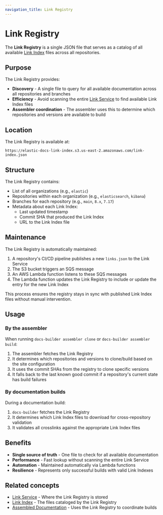 ```yaml
---
navigation_title: Link Registry
---
```


# Link Registry

The **Link Registry** is a single JSON file that serves as a catalog of all available [Link Index](link-index.md) files across all repositories.

## Purpose

The Link Registry provides:

* **Discovery** - A single file to query for all available documentation across all repositories and branches
* **Efficiency** - Avoid scanning the entire [Link Service](link-service.md) to find available Link Index files
* **Assembler coordination** - The assembler uses this to determine which repositories and versions are available to build

## Location

The Link Registry is available at:

```
https://elastic-docs-link-index.s3.us-east-2.amazonaws.com/link-index.json
```

## Structure

The Link Registry contains:

* List of all organizations (e.g., `elastic`)
* Repositories within each organization (e.g., `elasticsearch`, `kibana`)
* Branches for each repository (e.g., `main`, `8.x`, `7.17`)
* Metadata about each Link Index:
  * Last updated timestamp
  * Commit SHA that produced the Link Index
  * URL to the Link Index file

## Maintenance

The Link Registry is automatically maintained:

1. A repository's CI/CD pipeline publishes a new `links.json` to the Link Service
2. The S3 bucket triggers an SQS message
3. An AWS Lambda function listens to these SQS messages
4. The Lambda function updates the Link Registry to include or update the entry for the new Link Index

This process ensures the registry stays in sync with published Link Index files without manual intervention.

## Usage

### By the assembler

When running `docs-builder assembler clone` or `docs-builder assembler build`:

1. The assembler fetches the Link Registry
2. It determines which repositories and versions to clone/build based on the site configuration
3. It uses the commit SHAs from the registry to clone specific versions
4. It falls back to the last known good commit if a repository's current state has build failures

### By documentation builds

During a documentation build:

1. `docs-builder` fetches the Link Registry
2. It determines which Link Index files to download for cross-repository validation
3. It validates all crosslinks against the appropriate Link Index files

## Benefits

* **Single source of truth** - One file to check for all available documentation
* **Performance** - Fast lookup without scanning the entire Link Service
* **Automation** - Maintained automatically via Lambda functions
* **Resilience** - Represents only successful builds with valid Link Indexes

## Related concepts

* [Link Service](link-service.md) - Where the Link Registry is stored
* [Link Index](link-index.md) - The files cataloged by the Link Registry
* [Assembled Documentation](assembled-documentation.md) - Uses the Link Registry to coordinate builds
